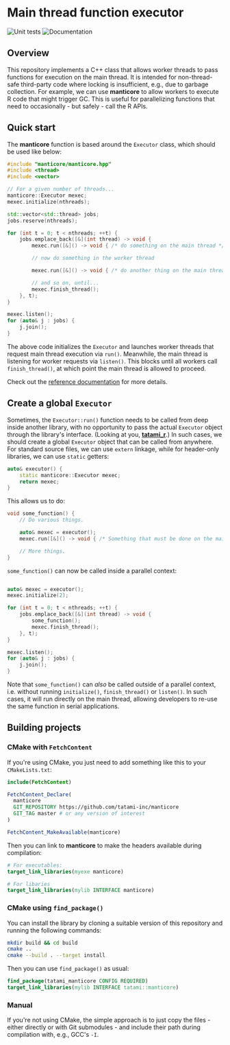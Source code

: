 # Main thread function executor

![Unit tests](https://github.com/tatami-inc/manticore/actions/workflows/run-tests.yaml/badge.svg)
![Documentation](https://github.com/tatami-inc/manticore/actions/workflows/doxygenate.yaml/badge.svg)

## Overview

This repository implements a C++ class that allows worker threads to pass functions for execution on the main thread.
It is intended for non-thread-safe third-party code where locking is insufficient, e.g., due to garbage collection.
For example, we can use **manticore** to allow workers to execute R code that might trigger GC.
This is useful for parallelizing functions that need to occasionally - but safely - call the R APIs.

## Quick start

The **manticore** function is based around the `Executor` class, which should be used like below:

```cpp
#include "manticore/manticore.hpp"
#include <thread>
#include <vector>

// For a given number of threads...
manticore::Executor mexec;
mexec.initialize(nthreads);

std::vector<std::thread> jobs;
jobs.reserve(nthreads);

for (int t = 0; t < nthreads; ++t) {
    jobs.emplace_back([&](int thread) -> void {
        mexec.run([&]() -> void { /* do something on the main thread */ });

        // now do something in the worker thread

        mexec.run([&]() -> void { /* do another thing on the main thread */ });

        // and so on, until...
        mexec.finish_thread();
    }, t);
}

mexec.listen();
for (auto& j : jobs) {
    j.join();
}
```

The above code initializes the `Executor` and launches worker threads that request main thread execution via `run()`.
Meanwhile, the main thread is listening for worker requests via `listen()`.
This blocks until all workers call `finish_thread()`, at which point the main thread is allowed to proceed.

Check out the [reference documentation](https://tatami-inc.github.io/manticore) for more details.

## Create a global `Executor`

Sometimes, the `Executor::run()` function needs to be called from deep inside another library, with no opportunity to pass the actual `Executor` object through the library's interface.
(Looking at you, [**tatami_r**](https://github.com/tatami-inc/tatami_r).)
In such cases, we should create a global `Executor` object that can be called from anywhere.
For standard source files, we can use `extern` linkage, while for header-only libraries, we can use `static` getters:

```cpp
auto& executor() {
    static manticore::Executor mexec;
    return mexec;
}
```

This allows us to do:

```cpp
void some_function() {
    // Do various things.

    auto& mexec = executor();
    mexec.run([&]() -> void { /* Something that must be done on the main thread. */ });

    // More things.
}
```

`some_function()` can now be called inside a parallel context:

```cpp

auto& mexec = executor();
mexec.initialize(2);

for (int t = 0; t < nthreads; ++t) {
    jobs.emplace_back([&](int thread) -> void {
        some_function();
        mexec.finish_thread();
    }, t);
}

mexec.listen();
for (auto& j : jobs) {
    j.join();
}
```

Note that `some_function()` can _also_ be called outside of a parallel context, i.e. without running `initialize()`, `finish_thread()` or `listen()`.
In such cases, it will run directly on the main thread, allowing developers to re-use the same function in serial applications.

## Building projects 

### CMake with `FetchContent`

If you're using CMake, you just need to add something like this to your `CMakeLists.txt`:

```cmake
include(FetchContent)

FetchContent_Declare(
  manticore 
  GIT_REPOSITORY https://github.com/tatami-inc/manticore
  GIT_TAG master # or any version of interest 
)

FetchContent_MakeAvailable(manticore)
```

Then you can link to **manticore** to make the headers available during compilation:

```cmake
# For executables:
target_link_libraries(myexe manticore)

# For libaries
target_link_libraries(mylib INTERFACE manticore)
```

### CMake using `find_package()`

You can install the library by cloning a suitable version of this repository and running the following commands:

```sh
mkdir build && cd build
cmake ..
cmake --build . --target install
```

Then you can use `find_package()` as usual:

```cmake
find_package(tatami_manticore CONFIG REQUIRED)
target_link_libraries(mylib INTERFACE tatami::manticore)
```

### Manual

If you're not using CMake, the simple approach is to just copy the files - either directly or with Git submodules - and include their path during compilation with, e.g., GCC's `-I`.
